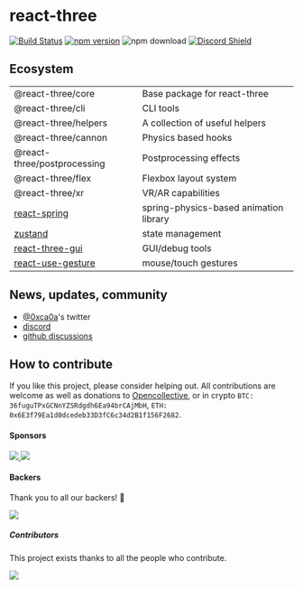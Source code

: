 # react-three

<a href="https://travis-ci.org/pmndrs/react-three"><img src="https://travis-ci.org/pmndrs/react-three.svg?branch=master" alt="Build Status"></a>
<a href="https://badge.fury.io/js/react-three-fiber"><img src="https://badge.fury.io/js/react-three-fiber.svg" alt="npm version"></a>
<img src="https://img.shields.io/npm/dt/react-three-fiber.svg" alt="npm download">
[![Discord Shield](https://discordapp.com/api/guilds/740090768164651008/widget.png?style=shield)](https://discord.gg/ZZjjNvJ)

## Ecosystem
|                                                                  |                                        |
| :--------------------------------------------------------------- | :------------------------------------- |
| @react-three/core                                                | Base package for react-three           |
| @react-three/cli                                                 | CLI tools                              |
| @react-three/helpers                                             | A collection of useful helpers         |
| @react-three/cannon                                              | Physics based hooks                    |
| @react-three/postprocessing                                      | Postprocessing effects                 |
| @react-three/flex                                                | Flexbox layout system                  |
| @react-three/xr                                                  | VR/AR capabilities                     |
| [react-spring](https://github.com/pmndrs/react-spring)           | spring-physics-based animation library |
| [zustand](https://github.com/pmndrs/zustand)                     | state management                       |
| [react-three-gui](https://github.com/ueno-llc/react-three-gui)   | GUI/debug tools                        |
| [react-use-gesture](https://github.com/pmndrs/react-use-gesture) | mouse/touch gestures                   |

## News, updates, community

- [@0xca0a](https://twitter.com/0xca0a)'s twitter
- [discord](https://discord.gg/ZZjjNvJ)
- [github discussions](https://github.com/pmndrs/react-three-fiber/discussions)

## How to contribute

If you like this project, please consider helping out. All contributions are welcome as well as donations to [Opencollective](https://opencollective.com/react-three-fiber), or in crypto `BTC: 36fuguTPxGCNnYZSRdgdh6Ea94brCAjMbH`, `ETH: 0x6E3f79Ea1d0dcedeb33D3fC6c34d2B1f156F2682`.

#### Sponsors

<a href="https://opencollective.com/react-three-fiber/sponsor/0/website" target="_blank">
  <img src="https://opencollective.com/react-three-fiber/sponsor/0/avatar.svg"/>
</a>
<a href="https://opencollective.com/react-three-fiber/sponsor/1/website" target="_blank">
  <img src="https://opencollective.com/react-three-fiber/sponsor/1/avatar.svg"/>
</a>

#### Backers

Thank you to all our backers! 🙏

<a href="https://opencollective.com/react-three-fiber#backers" target="_blank">
  <img src="https://opencollective.com/react-three-fiber/backers.svg?width=890"/>
</a>

##### Contributors

This project exists thanks to all the people who contribute.

<a href="https://github.com/react-spring/react-three-fiber/graphs/contributors">
  <img src="https://opencollective.com/react-three-fiber/contributors.svg?width=890" />
</a>
